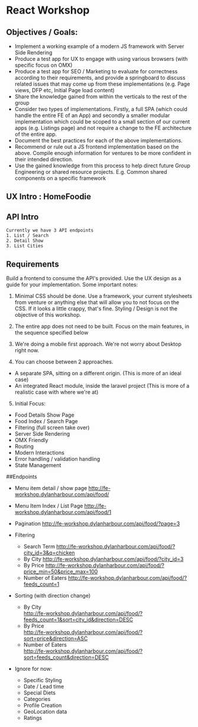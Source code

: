 # React Workshop
## Objectives / Goals:
* Implement a working example of a modern JS framework with Server Side Rendering
* Produce a test app for UX to engage with using various browsers (with specific focus on OMX)
* Produce a test app for SEO / Marketing to evaluate for correctness according to their requirements, and provide a springboard to discuss related issues that may come up from these implementations (e.g. Page views, DFP etc, Initial Page load content)
* Share the knowledge gained from within the verticals to the rest of the group
* Consider two types of implementations. Firstly, a full SPA (which could handle the entire FE of an App) and secondly a smaller modular implementation which could be scoped to a small section of our current apps (e.g. Listings page) and not require a change to the FE architecture of the entire app. 
* Document the best practices for each of the above implementations. 
* Recommend or rule out a JS frontend implementation based on the above. Compile enough information for ventures to be more confident in their intended direction.
* Use the gained knowledge from this process to help direct future Group Engineering or shared resource projects. E.g. Common shared components on a specific framework

## UX Intro : HomeFoodie

## API Intro
    Currently we have 3 API endpoints
    1. List / Search
    2. Detail Show 
    3. List Cities  
    
## Requirements
Build a frontend to consume the API's provided. Use the UX design as a guide for 
your implementation. Some important notes:

1. Minimal CSS should be done. Use a framework, your current stylesheets from venture or anything 
else that will allow you to not focus on the CSS. If it looks a little crappy, that's fine. 
Styling / Design is not the objective of this workshop. 

2. The entire app does not need to be built. Focus on the main features, in the sequence specified below

3. We're doing a mobile first approach. We're not worry about Desktop right now. 

4. You can choose between 2 approaches. 
* A separate SPA, sitting on a different origin.  (This is more of an ideal case)
* An integrated React module, inside the laravel project (This is more of a realistic case with where we're at)

5. Initial Focus:
* Food Details Show Page
* Food Index / Search Page
* Filtering (full screen take over)
* Server Side Rendering
* OMX Friendly
* Routing
* Modern Interactions
* Error handling / validation handling
* State Management

##Endpoints

* Menu item detail	/ show page 
    http://fe-workshop.dylanharbour.com/api/food/
* Menu Item Index / List Page
    http://fe-workshop.dylanharbour.com/api/food/1
* Pagination
	http://fe-workshop.dylanharbour.com/api/food/?page=3
* Filtering
    * Search Term  http://fe-workshop.dylanharbour.com/api/food/?city_id=3&q=chicken
    * By City http://fe-workshop.dylanharbour.com/api/food/?city_id=3
    * By Price http://fe-workshop.dylanharbour.com/api/food/?price_min=50&price_max=100
    * Number of Eaters http://fe-workshop.dylanharbour.com/api/food/?feeds_count=1
* Sorting (with direction change)
    * By City  
    http://fe-workshop.dylanharbour.com/api/food/?feeds_count=1&sort=city_id&direction=DESC
    * By Price  
    http://fe-workshop.dylanharbour.com/api/food/?sort=price&direction=ASC
    * Number of Eaters  
    http://fe-workshop.dylanharbour.com/api/food/?sort=feeds_count&direction=DESC
	
* Ignore for now:
    * Specific Styling 
    * Date / Lead time
    * Special Diets
    * Categories
    * Profile Creation
    * GeoLocation data
    * Ratings

	